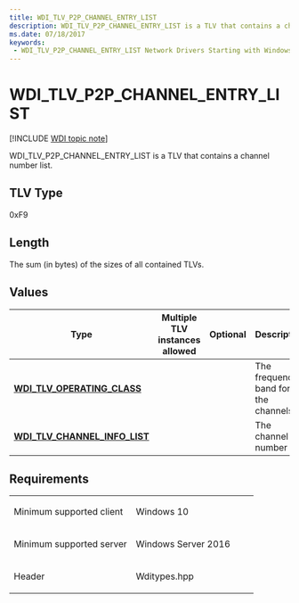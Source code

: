 ```yaml
---
title: WDI_TLV_P2P_CHANNEL_ENTRY_LIST
description: WDI_TLV_P2P_CHANNEL_ENTRY_LIST is a TLV that contains a channel number list.
ms.date: 07/18/2017
keywords:
 - WDI_TLV_P2P_CHANNEL_ENTRY_LIST Network Drivers Starting with Windows Vista
---
```


# WDI\_TLV\_P2P\_CHANNEL\_ENTRY\_LIST

[!INCLUDE [WDI topic note](../includes/wdi-version-warning.md)]


WDI\_TLV\_P2P\_CHANNEL\_ENTRY\_LIST is a TLV that contains a channel number list.

## TLV Type


0xF9

## Length


The sum (in bytes) of the sizes of all contained TLVs.

## Values


| Type                                                               | Multiple TLV instances allowed | Optional | Description                          |
|--------------------------------------------------------------------|--------------------------------|----------|--------------------------------------|
| [**WDI\_TLV\_OPERATING\_CLASS**](wdi-tlv-operating-class.md)      |                                |          | The frequency band for the channels. |
| [**WDI\_TLV\_CHANNEL\_INFO\_LIST**](wdi-tlv-channel-info-list.md) |                                |          | The channel number list.             |

 

## Requirements

<table>
<colgroup>
<col width="50%" />
<col width="50%" />
</colgroup>
<tbody>
<tr class="odd">
<td><p>Minimum supported client</p></td>
<td><p>Windows 10</p></td>
</tr>
<tr class="even">
<td><p>Minimum supported server</p></td>
<td><p>Windows Server 2016</p></td>
</tr>
<tr class="odd">
<td><p>Header</p></td>
<td>Wditypes.hpp</td>
</tr>
</tbody>
</table>

 

 




